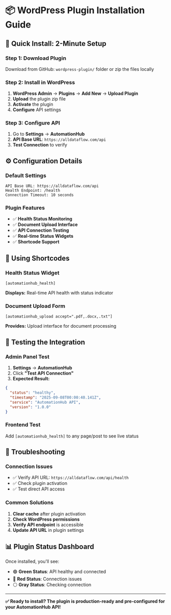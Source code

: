 # 📦 WordPress Plugin Installation Guide

## 🎯 **Quick Install: 2-Minute Setup**

### **Step 1: Download Plugin**
Download from GitHub: `wordpress-plugin/` folder or zip the files locally

### **Step 2: Install in WordPress**
1. **WordPress Admin** → **Plugins** → **Add New** → **Upload Plugin**
2. **Upload** the plugin zip file
3. **Activate** the plugin
4. **Configure** API settings

### **Step 3: Configure API**
1. Go to **Settings** → **AutomationHub**
2. **API Base URL**: `https://alldataflow.com/api`
3. **Test Connection** to verify

## ⚙️ **Configuration Details**

### **Default Settings**
```
API Base URL: https://alldataflow.com/api
Health Endpoint: /health
Connection Timeout: 10 seconds
```

### **Plugin Features**
- ✅ **Health Status Monitoring**
- ✅ **Document Upload Interface** 
- ✅ **API Connection Testing**
- ✅ **Real-time Status Widgets**
- ✅ **Shortcode Support**

## 🎨 **Using Shortcodes**

### **Health Status Widget**
```
[automationhub_health]
```
**Displays:** Real-time API health with status indicator

### **Document Upload Form**
```
[automationhub_upload accept=".pdf,.docx,.txt"]
```
**Provides:** Upload interface for document processing

## 🧪 **Testing the Integration**

### **Admin Panel Test**
1. **Settings** → **AutomationHub**
2. Click **"Test API Connection"**
3. **Expected Result:**
```json
{
  "status": "healthy",
  "timestamp": "2025-09-08T00:00:40.141Z",
  "service": "AutomationHub API",
  "version": "1.0.0"
}
```

### **Frontend Test**
Add `[automationhub_health]` to any page/post to see live status

## 🔧 **Troubleshooting**

### **Connection Issues**
- ✅ Verify API URL: `https://alldataflow.com/api/health`
- ✅ Check plugin activation
- ✅ Test direct API access

### **Common Solutions**
1. **Clear cache** after plugin activation
2. **Check WordPress permissions**
3. **Verify API endpoint** is accessible
4. **Update API URL** in plugin settings

## 📊 **Plugin Status Dashboard**

Once installed, you'll see:
- 🟢 **Green Status**: API healthy and connected
- 🔴 **Red Status**: Connection issues
- ⚪ **Gray Status**: Checking connection

---

**✅ Ready to install? The plugin is production-ready and pre-configured for your AutomationHub API!**